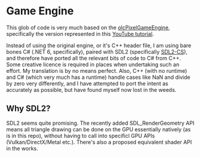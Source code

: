 # Game Engine

This glob of code is very much based on the [olcPixelGameEngine](https://github.com/OneLoneCoder/olcPixelGameEngine), specifically the version represented in this [YouTube tutorial](https://www.youtube.com/watch?v=HXSuNxpCzdM&t=3059s).

Instead of using the original engine, or it's C++ header file, I am using bare bones C# (.NET 6, specifically), paired with SDL2 (specifically [SDL2-CS](https://github.com/flibitijibibo/SDL2-CS)), and therefore have ported all the relevant bits of code to C# from C++. Some creative licence is required in places when undertaking such an effort. My translation is by no means perfect. Also, C++ (with no runtime) and C# (which very much has a runtime) handle cases like NaN and divide by zero very differently, and I have attempted to port the intent as accurately as possible, but have found myself now lost in the weeds.

## Why SDL2? 

SDL2 seems quite promising. The recently added SDL_RenderGeometry API means all triangle drawing can be done on the GPU essentially natively (as is in this repo), without having to call into specificl GPU APIs (Vulkan/DirectX/Metal etc.). There's also a proposed equivalent shader API in the works.


